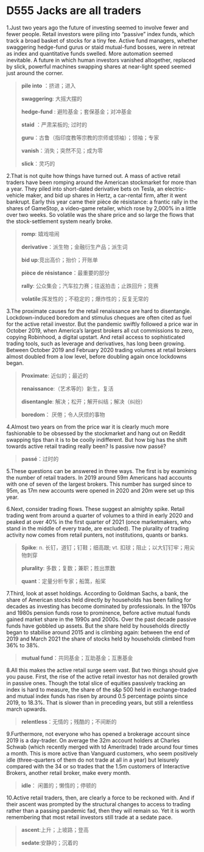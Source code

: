 # D555 Jacks are all traders
1.Just two years ago the future of investing seemed to involve fewer and fewer people. Retail investors were piling into “passive” index funds, which track a broad basket of stocks for a tiny fee. Active fund managers, whether swaggering hedge-fund gurus or staid mutual-fund bosses, were in retreat as index and quantitative funds swelled. More automation seemed inevitable. A future in which human investors vanished altogether, replaced by slick, powerful machines swapping shares at near-light speed seemed just around the corner.

> **pile into** ：挤进；进入
>
> **swaggering**: 大摇大摆的
>
> **hedge-fund** : 避险基金；套保基金；对冲基金
>
> **staid** ：严肃呆板的; 过时的
>
> **guru**：古鲁（指印度教等宗教的宗师或领袖）；领袖；专家
>
> **vanish**：消失；突然不见；成为零
>
> **slick**：灵巧的
>

2.That is not quite how things have turned out. A mass of active retail traders have been romping around the American stockmarket for more than a year. They piled into short-dated derivative bets on Tesla, an electric-vehicle maker, and bid up shares in Hertz, a car-rental firm, after it went bankrupt. Early this year came their pièce de résistance: a frantic rally in the shares of GameStop, a video-game retailer, which rose by 2,000% in a little over two weeks. So volatile was the share price and so large the flows that the stock-settlement system nearly broke.

> **romp**: 嬉戏喧闹
>
> **derivative**：派生物；金融衍生产品；派生词
>
> **bid up**:竞出高价；抬价；开账单
>
> **pièce de résistance**：最重要的部分
>
> **rally**: 公众集会；汽车拉力赛；往返拍击；止跌回升；竞赛
>
> **volatile**:挥发性的；不稳定的；爆炸性的；反复无常的
>

3.The proximate causes for the retail renaissance are hard to disentangle. Lockdown-induced boredom and stimulus cheques are often cited as fuel for the active retail investor. But the pandemic swiftly followed a price war in October 2019, when America’s largest brokers all cut commissions to zero, copying Robinhood, a digital upstart. And retail access to sophisticated trading tools, such as leverage and derivatives, has long been growing. Between October 2019 and February 2020 trading volumes at retail brokers almost doubled from a low level, before doubling again once lockdowns began.

> **Proximate**: 近似的；最近的
>
> **renaissance**:（艺术等的）新生，复活
>
> **disentangle**: 解决；松开；解开纠结；解决（纠纷）
>
> **boredom**： 厌倦；令人厌烦的事物
>

4.Almost two years on from the price war it is clearly much more fashionable to be obsessed by the stockmarket and hang out on Reddit swapping tips than it is to be coolly indifferent. But how big has the shift towards active retail trading really been? Is passive now passé?

> **passé**：过时的
>

5.These questions can be answered in three ways. The first is by examining the number of retail traders. In 2019 around 59m Americans had accounts with one of seven of the largest brokers. This number has surged since to 95m, as 17m new accounts were opened in 2020 and 20m were set up this year.

6.Next, consider trading flows. These suggest an almighty spike. Retail trading went from around a quarter of volumes to a third in early 2020 and peaked at over 40% in the first quarter of 2021 (once marketmakers, who stand in the middle of every trade, are excluded). The plurality of trading activity now comes from retail punters, not institutions, quants or banks.

> **Spike**: n. 长钉，道钉；钉鞋；细高跟; vt. 扣球；阻止；以大钉钉牢；用尖物刺穿
>
> **plurality**: 多数；复数；兼职；胜出票数
>
> **quant**：定量分析专家；船篙，船桨
>


7.Third, look at asset holdings. According to Goldman Sachs, a bank, the share of American stocks held directly by households has been falling for decades as investing has become dominated by professionals. In the 1970s and 1980s pension funds rose to prominence, before active mutual funds gained market share in the 1990s and 2000s. Over the past decade passive funds have gobbled up assets. But the share held by households directly began to stabilise around 2015 and is climbing again: between the end of 2019 and March 2021 the share of stocks held by households climbed from 36% to 38%.

> **mutual fund**：共同基金；互助基金；互惠基金
>

8.All this makes the active retail surge seem vast. But two things should give you pause. First, the rise of the active retail investor has not derailed growth in passive ones. Though the total slice of equities passively tracking an index is hard to measure, the share of the s&p 500 held in exchange-traded and mutual index funds has risen by around 0.5 percentage points since 2019, to 18.3%. That is slower than in preceding years, but still a relentless march upwards.

> **relentless**：无情的；残酷的；不间断的
>

9.Furthermore, not everyone who has opened a brokerage account since 2019 is a day-trader. On average the 32m account holders at Charles Schwab (which recently merged with td Ameritrade) trade around four times a month. This is more active than Vanguard customers, who seem positively idle (three-quarters of them do not trade at all in a year) but leisurely compared with the 34 or so trades that the 1.5m customers of Interactive Brokers, another retail broker, make every month.

> **idle**： 闲置的；懒惰的；停顿的
>

10.Active retail traders, then, are clearly a force to be reckoned with. And if their ascent was prompted by the structural changes to access to trading rather than a passing pandemic fad, then they will remain so. Yet it is worth remembering that most retail investors still trade at a sedate pace.

> **ascent**:上升；上坡路；登高
>
> **sedate**:安静的；沉着的
>

